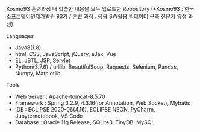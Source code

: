 Kosmo93 훈련과정 내 학습한 내용을 모두 업로드한 Ropository 
(*Kosmo93 : 한국소프트웨어인재개발원 93기 / 훈련 과정 : 응용 SW활용 빅데이터 구축 전문가 양성 과정)


Languages

- Java8(1.8)
- html, CSS, JavaScript, jQuery, aJax, Vue
- EL, JSTL, JSP, Servlet
- Python(3.7.6) / urllib, BeautifulSoup, Requests, Selenium, Pandas, Numpy, Matplotlib

Tools

- Web Server : Apache-tomcat-8.5.70 
- Framework : Spring 3.2.9, 4.3.16(for Annotation, Web Socket), Mybatis
- IDE : ECLIPSE 2020-06(4.16), ECLIPSE NEON, PyCharm, Jupyternotebook, VS Code
- Database : Oracle 11g Release, SQLite3, TinyDB, MySQL
